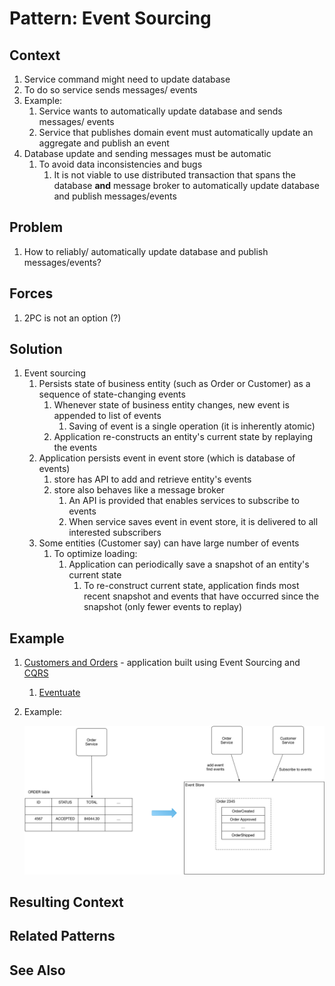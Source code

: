 # Pattern: Event Sourcing #
## Context ##
1. Service command might need to update database
2. To do so service sends messages/ events
3. Example:
	1. Service wants to automatically update database and sends messages/ events
	2. Service that publishes domain event must automatically update an aggregate and publish an event
4. Database update and sending messages must be automatic
	1. To avoid data inconsistencies and bugs
		1. It is not viable to use distributed transaction that spans the database **and** message broker to automatically update database and publish messages/events

## Problem ##
1. How to reliably/ automatically update database and publish messages/events?

## Forces ##
1. 2PC is not an option (?)

## Solution ##
1. Event sourcing
	1. Persists state of business entity (such as Order or Customer) as a sequence of state-changing events
		1. Whenever state of business entity changes, new event is appended to list of events
			1. Saving of event is a single operation (it is inherently atomic)
		2. Application re-constructs an entity's current state by replaying the events
	2. Application persists event in event store (which is database of events)
		1. store has API to add and retrieve entity's events
		2. store also behaves like a message broker
			1. An API is provided that enables services to subscribe to events
			2. When service saves event in event store, it is delivered to all interested subscribers
	3. Some entities (Customer say) can have large number of events
		1. To optimize loading:
			1. Application can periodically save a snapshot of an entity's current state
				1. To re-construct current state, application finds most recent snapshot and events that have occurred since the snapshot (only fewer events to replay) 

## Example ##
1. [Customers and Orders](https://github.com/eventuate-examples/eventuate-examples-java-customers-and-orders) - application built using Event Sourcing and [CQRS](https://microservices.io/patterns/data/cqrs.html)
	1. [Eventuate](http://eventuate.io/)
2. Example:

	![event_sourcing_example](event_sourcing_example.png)

## Resulting Context ##
## Related Patterns ##
## See Also ##